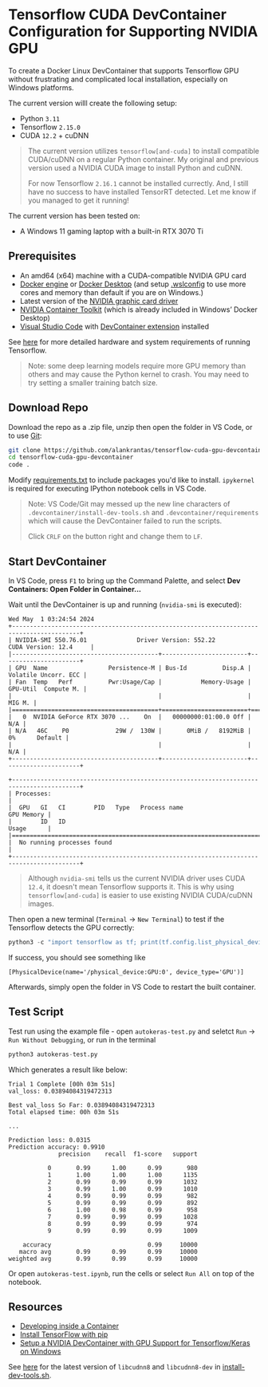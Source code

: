 # Tensorflow CUDA DevContainer Configuration for Supporting NVIDIA GPU

To create a Docker Linux DevContainer that supports Tensorflow GPU without frustrating and complicated local installation, especially on Windows platforms.

The current version willl create the following setup:

* Python `3.11`
* Tensorflow `2.15.0`
* CUDA `12.2` + cuDNN

> The current version utilizes `tensorflow[and-cuda]` to install compatible CUDA/cuDNN on a regular Python container. My original and previous version used a NVIDIA CUDA image to install Python and cuDNN.
> 
> For now Tensorflow `2.16.1` cannot be installed currectly. And, I still have no success to have installed TensorRT detected. Let me know if you managed to get it running!

The current version has been tested on:

* A Windows 11 gaming laptop with a built-in RTX 3070 Ti

## Prerequisites

* An amd64 (x64) machine with a CUDA-compatible NVIDIA GPU card
* [Docker engine](https://docs.docker.com/engine/install/) or [Docker Desktop](https://docs.docker.com/desktop/install/windows-install/) (and setup [.wslconfig](https://learn.microsoft.com/en-us/windows/wsl/wsl-config) to use more cores and memory than default if you are on Windows.)
* Latest version of the [NVIDIA graphic card driver](https://www.nvidia.com/download/index.aspx)
* [NVIDIA Container Toolkit](https://docs.nvidia.com/datacenter/cloud-native/container-toolkit/latest/install-guide.html) (which is already included in Windows’ Docker Desktop)
* [Visual Studio Code](https://code.visualstudio.com/download) with [DevContainer extension](https://marketplace.visualstudio.com/items?itemName=ms-vscode-remote.remote-containers) installed

See [here](https://www.tensorflow.org/install/pip#hardware_requirements) for more detailed hardware and system requirements of running Tensorflow.

> Note: some deep learning models require more GPU memory than others and may cause the Python kernel to crash. You may need to try setting a smaller training batch size.

## Download Repo

Download the repo as a .zip file, unzip then open the folder in VS Code, or to use [Git](https://git-scm.com/):

```bash
git clone https://github.com/alankrantas/tensorflow-cuda-gpu-devcontainer.git
cd tensorflow-cuda-gpu-devcontainer
code .
```

Modify [requirements.txt](https://github.com/alankrantas/windows-cuda-gpu-devcontainer/blob/main/.devcontainer/requirements.txt) to include packages you'd like to install. `ipykernel` is required for executing IPython notebook cells in VS Code.

> Note: VS Code/Git may messed up the new line characters of `.devcontainer/install-dev-tools.sh` and `.devcontainer/requirements` which will cause the DevContainer failed to run the scripts.
>
> Click `CRLF` on the button right and change them to `LF`.

## Start DevContainer

In VS Code, press `F1` to bring up the Command Palette, and select **Dev Containers: Open Folder in Container...**

Wait until the DevContainer is up and running (`nvidia-smi` is executed):

```
Wed May  1 03:24:54 2024       
+-----------------------------------------------------------------------------------------+
| NVIDIA-SMI 550.76.01              Driver Version: 552.22         CUDA Version: 12.4     |
|-----------------------------------------+------------------------+----------------------+
| GPU  Name                 Persistence-M | Bus-Id          Disp.A | Volatile Uncorr. ECC |
| Fan  Temp   Perf          Pwr:Usage/Cap |           Memory-Usage | GPU-Util  Compute M. |
|                                         |                        |               MIG M. |
|=========================================+========================+======================|
|   0  NVIDIA GeForce RTX 3070 ...    On  |   00000000:01:00.0 Off |                  N/A |
| N/A   46C    P0             29W /  130W |       0MiB /   8192MiB |      0%      Default |
|                                         |                        |                  N/A |
+-----------------------------------------+------------------------+----------------------+
                                                                                         
+-----------------------------------------------------------------------------------------+
| Processes:                                                                              |
|  GPU   GI   CI        PID   Type   Process name                              GPU Memory |
|        ID   ID                                                               Usage      |
|=========================================================================================|
|  No running processes found                                                             |
+-----------------------------------------------------------------------------------------+
```

> Although `nvidia-smi` tells us the current NVIDIA driver uses CUDA `12.4`, it doesn't mean Tensorflow supports it. This is why using `tensorflow[and-cuda]` is easier to use existing NVIDIA CUDA/cuDNN images.

Then open a new terminal (`Terminal` -> `New Terminal`) to test if the Tensorflow detects the GPU correctly:

```python
python3 -c "import tensorflow as tf; print(tf.config.list_physical_devices('GPU'))"
```

If success, you should see something like

```
[PhysicalDevice(name='/physical_device:GPU:0', device_type='GPU')]
```

Afterwards, simply open the folder in VS Code to restart the built container.

## Test Script

Test run using the example file - open `autokeras-test.py` and seletct `Run` -> `Run Without Debugging`, or run in the terminal

```python
python3 autokeras-test.py
```

Which generates a result like below:

```
Trial 1 Complete [00h 03m 51s]
val_loss: 0.03894084319472313

Best val_loss So Far: 0.03894084319472313
Total elapsed time: 00h 03m 51s

...

Prediction loss: 0.0315
Prediction accuracy: 0.9910
              precision    recall  f1-score   support

           0       0.99      1.00      0.99       980
           1       1.00      1.00      1.00      1135
           2       0.99      0.99      0.99      1032
           3       0.99      1.00      0.99      1010
           4       0.99      0.99      0.99       982
           5       0.99      0.99      0.99       892
           6       1.00      0.98      0.99       958
           7       0.99      0.99      0.99      1028
           8       0.99      0.99      0.99       974
           9       0.99      0.99      0.99      1009

    accuracy                           0.99     10000
   macro avg       0.99      0.99      0.99     10000
weighted avg       0.99      0.99      0.99     10000
```

Or open `autokeras-test.ipynb`, run the cells or select `Run All` on top of the notebook.

## Resources

* [Developing inside a Container](https://code.visualstudio.com/docs/devcontainers/containers)
* [Install TensorFlow with pip](https://www.tensorflow.org/install/pip)
* [Setup a NVIDIA DevContainer with GPU Support for Tensorflow/Keras on Windows](https://alankrantas.medium.com/setup-a-nvidia-devcontainer-with-gpu-support-for-tensorflow-keras-on-windows-d00e6e204630)

See [here](https://docs.nvidia.com/deeplearning/cudnn/install-guide/index.html#package-manager-ubuntu-install) for the latest version of `libcudnn8` and `libcudnn8-dev` in [install-dev-tools.sh](https://github.com/alankrantas/windows-cuda-gpu-devcontainer/blob/main/.devcontainer/install-dev-tools.sh).
